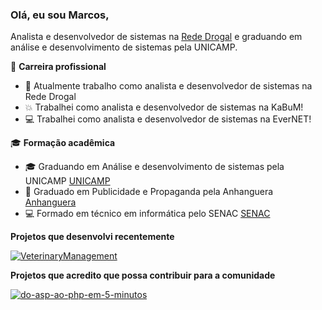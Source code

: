 ### Olá, eu sou Marcos,

Analista e desenvolvedor de sistemas na [Rede Drogal](https://www.drogal.com.br) e graduando em análise e desenvolvimento de sistemas pela UNICAMP.

🏢 **Carreira profissional**
- 💊 Atualmente trabalho como analista e desenvolvedor de sistemas na Rede Drogal
- 💥 Trabalhei como analista e desenvolvedor de sistemas na KaBuM!
- 💻 Trabalhei como analista e desenvolvedor de sistemas na EverNET!

🎓 **Formação acadêmica**
- 🎓 Graduando em Análise e desenvolvimento de sistemas pela UNICAMP [UNICAMP](https://www.ft.unicamp.br/)
- 📢 Graduado em Publicidade e Propaganda pela Anhanguera [Anhanguera](https://www.anhanguera.com/)
- 💻 Formado em técnico em informática pelo SENAC [SENAC](https://www.sp.senac.br/)

**Projetos que desenvolvi recentemente**

[![VeterinaryManagement](https://github-readme-stats.vercel.app/api/pin/?username=marcollahc&repo=VeterinaryManagement)](https://github.com/marcollahc/VeterinaryManagement)

**Projetos que acredito que possa contribuir para a comunidade**

[![do-asp-ao-php-em-5-minutos](https://github-readme-stats.vercel.app/api/pin/?username=marcollahc&repo=do-asp-ao-php-em-5-minutos)](https://github.com/marcollahc/do-asp-ao-php-em-5-minutos)
